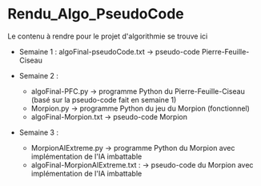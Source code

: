 # Rendu_Algo_PseudoCode
Le contenu à rendre pour le projet d'algorithmie se trouve ici

- Semaine 1 : algoFinal-pseudoCode.txt -> pseudo-code Pierre-Feuille-Ciseau
- Semaine 2 : 
    - algoFinal-PFC.py -> programme Python du Pierre-Feuille-Ciseau (basé sur la pseudo-code fait en semaine 1)
    - Morpion.py -> programme Python du jeu du Morpion (fonctionnel)
    - algoFinal-Morpion.txt -> pseudo-code Morpion
    
- Semaine 3 :
    - MorpionAIExtreme.py -> programme Python du Morpion avec implémentation de l'IA imbattable
    - algoFinal-MorpionAIExtreme.txt : -> pseudo-code du Morpion avec implémentation de l'IA imbattable
